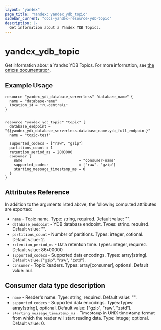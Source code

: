 ```yaml
---
layout: "yandex"
page_title: "Yandex: yandex_ydb_topic"
sidebar_current: "docs-yandex-resource-ydb-topic"
description: |-
  Get information about a Yandex YDB Topics.
---
```


# yandex\_ydb\_topic

Get information about a Yandex YDB Topics. For more information, see
[the official documentation](https://cloud.yandex.ru/docs/ydb/concepts/#ydb).

## Example Usage

```hcl
resource "yandex_ydb_database_serverless" "database_name" {
  name = "database-name"
  location_id = "ru-central1"
}


resource "yandex_ydb_topic" "topic" {
  database_endpoint = "${yandex_ydb_database_serverless.database_name.ydb_full_endpoint}"
  name = "topic-test"

  supported_codecs = ["raw", "gzip"]
  partitions_count = 1
  retention_period_ms = 2000000
  consumer {
    name                          = "consumer-name"
    supported_codecs              = ["raw", "gzip"]
    starting_message_timestamp_ms = 0
  }
}

```

## Attributes Reference

In addition to the arguments listed above, the following computed attributes are
exported:

* `name` - Topic name. Type: string, required. Default value: "".
* `database_endpoint` - YDB database endpoint. Types: string, required. Default value: "".
* `partitions_count` - Number of partitions. Types: integer, optional. Default value: 2.
* `retention_period_ms` - Data retention time. Types: integer, required. Default value: 86400000
* `supported_codecs` - Supported data encodings. Types: array[string]. Default value: ["gzip", "raw", "zstd"].
* `consumer` - Topic Readers. Types: array[consumer], optional. Default value: null.

## Consumer data type description

* `name` - Reader's name. Type: string, required. Default value: "".
* `supported_codecs` - Supported data encodings. Types:Types: array[string], optional. Default value: ["gzip", "raw", "zstd"].
* `starting_message_timestamp_ms` - Timestamp in UNIX timestamp format from which the reader will start reading data. Type: integer, optional. Default value: 0.
